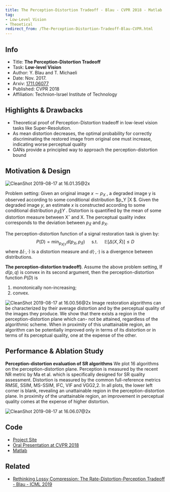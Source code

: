 ```yaml
---
title: The Perception-Distortion Tradeoff - Blau - CVPR 2018 - Matlab
tag:
- Low-Level Vision
- Theoetical
redirect_from: /The-Perception-Distortion-Tradeoff-Blau-CVPR.html
---
```




## Info
- Title: **The Perception-Distortion Tradeoff**
- Task: **Low-level Vision**
- Author: Y. Blau and T. Michaeli
- Date:  Nov. 2017.
- Arxiv: [1711.06077](https://arxiv.org/abs/1711.06077)
- Published: CVPR 2018
- Affiliation: Technion-Israel Institute of Technology

## Highlights & Drawbacks
- Theoretical proof of Perception-Distortion tradeoff in low-level vision tasks like Super-Resolution.
- As mean distortion decreases, the optimal probability for correctly discriminating the restored image from original one must increase, indicating worse perceptual quality
- GANs provide a principled way to approach the perception-distortion bound


## Motivation & Design
![CleanShot 2019-08-17 at 16.01.35@2x](https://i.imgur.com/gFfPApr.jpg)

Problem setting: Given an original image $x ∼ p_X$ , a degraded image y is observed according to some conditional distribution $p_Y \|X $. Given the degraded image $y$, an estimate $x$ is constructed according to some conditional distribution $p_{\hat{X}} \|Y$ . Distortion is quantified by the mean of some distortion measure between Xˆ and X. The perceptual quality index corresponds to the deviation between $p_{\hat{X}}$  and $p_X​$.

The perception-distortion function of a signal restoration task is given by:
$$
P(D)=\min _{p_{X | Y}} d\left(p_{X}, p_{\hat{X}}\right) \quad \text { s.t. } \quad \mathbb{E}[\Delta(X, \hat{X})] \leq D
$$
where $∆(·, ·)$ is a distortion measure and $d(·, ·)$ is a divergence between distributions.

**The perception-distortion tradeoff)**. Assume the above problem setting, If $d(p,q)$ is convex in its second argument, then the perception-distortion function $P (D)$  is
1. monotonically non-increasing; 
2. convex.

![CleanShot 2019-08-17 at 16.00.56@2x](https://i.imgur.com/HnTCu7u.jpg)
Image restoration algorithms can be characterized by their average distortion and by the perceptual quality of the images they produce. We show that there exists a region in the perception-distortion plane which can- not be attained, regardless of the algorithmic scheme. When in proximity of this unattainable region, an algorithm can be potentially improved only in terms of its distortion or in terms of its perceptual quality, one at the expense of the other.



## Performance & Ablation Study
**Perception-distortion evaluation of SR algorithms** 
We plot 16 algorithms on the perception-distortion plane. Perception is measured by the recent NR metric by Ma et al. which is specifically designed for SR quality assessment. Distortion is measured by the common full-reference metrics RMSE, SSIM, MS-SSIM, IFC, VIF and VGG2,2. In all plots, the lower left corner is blank, revealing an unattainable region in the perception-distortion plane. In proximity of the unattainable region, an improvement in perceptual quality comes at the expense of higher distortion.

![CleanShot 2019-08-17 at 16.06.07@2x](https://i.imgur.com/dN9o5Ju.jpg)


<script async src="https://pagead2.googlesyndication.com/pagead/js/adsbygoogle.js"></script>
<ins class="adsbygoogle"
     style="display:block; text-align:center;"
     data-ad-layout="in-article"
     data-ad-format="fluid"
     data-ad-client="ca-pub-4466575858054752"
     data-ad-slot="8787986126"></ins>
<script>
     (adsbygoogle = window.adsbygoogle || []).push({});
</script>

## Code
- [Project Site](http://webee.technion.ac.il/people/tomermic/PerceptionDistortion/PD_tradeoff.htm)
- [Oral Presentation at CVPR 2018](https://youtu.be/_aXbGqdEkjk?t=39m43s)
- [Matlab](http://webee.technion.ac.il/people/tomermic/PerceptionDistortion/PD_tradeoff_code.zip)

## Related
- [Rethinking Lossy Compression: The Rate-Distortion-Perception Tradeoff - Blau - ICML 2019](https://arxivnote.ddlee.cn/Rethinking-Lossy-Compression-The-Rate-Distortion-Perception-Tradeoff-Blau-ICML.html)